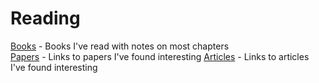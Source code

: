 # Reading

[Books](./books) - Books I've read with notes on most chapters  
[Papers](./papers.md) - Links to papers I've found interesting
[Articles](./articles.md) - Links to articles I've found interesting
